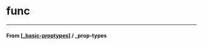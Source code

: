 # func

---

#### **From** [[_basic-proptypes]] / \_prop-types

[//begin]: # "Autogenerated link references for markdown compatibility"
[_basic-proptypes]: _basic-proptypes "Basic PropTypes"
[//end]: # "Autogenerated link references"
